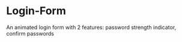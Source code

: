 # Login-Form
An animated login form with 2 features:  password strength indicator, confirm passwords
